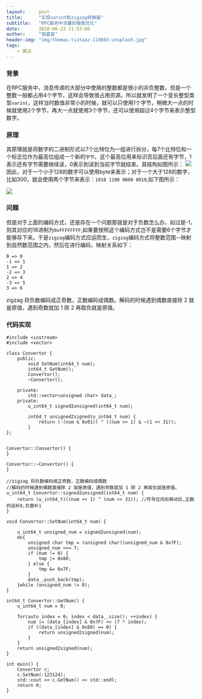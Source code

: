 ```yaml
---
layout:     post
title:      "实现varint和zigzag转换器"
subtitle:   "RPC服务中流量的极致优化"
date:       2018-06-23 11:53:00
author:     "邹盛富"
header-img: "img/thomas-tixtaaz-119883-unsplash.jpg"
tags:
    - 算法
---
```


### 背景
在RPC服务中，消息传递的大部分中使用的整数都是很小的非负整数，但是一个整数一般都占用4个字节，这样会导致很占用资源。所以就发明了一个变长整型类型`varint`，这样当时数值非常小的时候，就可以只使用1个字节，稍微大一点的时候就使用2个字节，再大一点就使用3个字节，还可以使用超过4个字节来表示整型数字。

### 原理

其原理就是将数字的二进制形式以7个比特位为一组进行拆分，每7个比特位和一个标志位作为最高位组成一个新的`字节`，这个最高位用来标识否后面还有字节，1表示还有字节需要继续读，0表示到读到当前字节就结束。其结构如图所示：
![](http://res.cloudinary.com/bytedance14/image/upload/v1529732203/blog/%E5%B1%8F%E5%B9%95%E5%BF%AB%E7%85%A7_2018-06-23_%E4%B8%8B%E5%8D%8812.14.05.png)
因此，对于一个小于128的数字可以使用byte来表示；对于一个大于128的数字，比如300，就会使用两个字节来表示：`1010 1100 0000 0010`,如下图所示：

![](http://res.cloudinary.com/bytedance14/image/upload/v1530335754/blog/20120503100854213.jpg)

### 问题
但是对于上面的编码方式，还是存在一个问题那就是对于负数怎么办，如过是-1，则其对应的16进制为`0xFFFFFFFF`,如果要按照这个编码方式岂不是需要6个字节才能够存下来。于是`zigzag`编码方式应运而生，`zigzag`编码方式将整数范围--映射到自然数范围之内，然后在进行编码，映射关系如下：
```
0 => 0
-1 => 1
1 => 2
-2 => 3
2 => 4
-3 => 5
3 => 6
```

zigzag 将负数编码成正奇数，正数编码成偶数。解码的时候遇到偶数直接除 2 就是原值，遇到奇数就加 1 除 2 再取负就是原值。

### 代码实现

```
#include <iostream>
#include <vector>

class Convertor {
    public:
        void SetNum(int64_t num);
        int64_t GetNum();
        Convertor();
        ~Convertor();

    private:
        std::vector<unsigned char> data_;
    private:
        u_int64_t signed2unsigned(int64_t num);

        int64_t unsigned2signed(u_int64_t num) {
            return (-(num & 0x01)) ^ ((num >> 1) & ~(1 << 31));
        }
};


Convertor::Convertor() {
}

Convertor::~Convertor() {
}

//zigzag 将负数编码成正奇数，正数编码成偶数
//解码的时候遇到偶数直接除 2 就是原值，遇到奇数就加 1 除 2 再取负就是原值。
u_int64_t Convertor::signed2unsigned(int64_t num) {
    return (u_int64_t)((num << 1) ^ (num >> 31)); //符号位向右移动后,正数的话补0,负数补1
}

void Convertor::SetNum(int64_t num) {

    u_int64_t unsigned_num = signed2unsigned(num);
    do{
        unsigned char tmp = (unsigned char)(unsigned_num & 0x7F);
        unsigned_num >>= 7;
        if (num != 0) {
            tmp |= 0x80;
        } else {
            tmp &= 0x7F;
        }
        data_.push_back(tmp);
    }while (unsigned_num != 0);
}

int64_t Convertor::GetNum() {
    u_int64_t num = 0;

    for(auto index = 0; index < data_.size(); ++index) {
        num |= (data_[index] & 0x7F) << (7 * index);
        if ((data_[index] & 0x80) == 0) {
            return unsigned2signed(num);
        }
    }
    return unsigned2signed(num);
}

int main() {
    Convertor c;
    c.SetNum(-123124);
    std::cout << c.GetNum() << std::endl;
    return 0;
}
```

